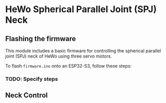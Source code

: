 # HeWo Spherical Parallel Joint (SPJ) Neck
## Flashing the firmware

This module includes a basic firmware for controlling the spherical parallel joint (SPJ) neck of HeWo using three servo motors.

To flash `firmware.ino` onto an ESP32-S3, follow these steps:

### TODO: Specify steps

## Neck Control